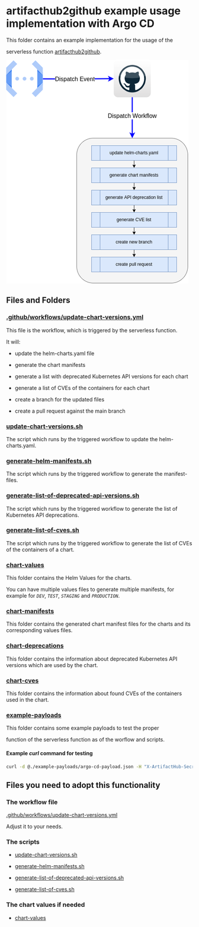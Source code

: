 # artifacthub2github example usage implementation with Argo CD

This folder contains an example implementation for the usage of the

serverless function [artifacthub2github](https://github.com/300481/artifacthub2github).

![](architecture.png)

## Files and Folders

### [.github/workflows/update-chart-versions.yml](https://github.com/300481/actions-test/blob/main/.github/workflows/update-chart-versions.yml)

This file is the workflow, which is triggered by the serverless function.

It will:

* update the helm-charts.yaml file

* generate the chart manifests

* generate a list with deprecated Kubernetes API versions for each chart

* generate a list of CVEs of the containers for each chart

* create a branch for the updated files

* create a pull request against the main branch

### [update-chart-versions.sh](https://github.com/300481/actions-test/blob/main/artifacthub2github/update-chart-versions.sh)

The script which runs by the triggered workflow to update the helm-charts.yaml.

### [generate-helm-manifests.sh](https://github.com/300481/actions-test/blob/main/artifacthub2github/generate-helm-manifests.sh)

The script which runs by the triggered workflow to generate the manifest-files.

### [generate-list-of-deprecated-api-versions.sh](https://github.com/300481/actions-test/blob/main/artifacthub2github/generate-list-of-deprecated-api-versions.sh)

The script which runs by the triggered workflow to generate the list of Kubernetes API deprecations.

### [generate-list-of-cves.sh](https://github.com/300481/actions-test/blob/main/artifacthub2github/generate-list-of-cves.sh)

The script which runs by the triggered workflow to generate the list of CVEs of the containers of a chart.

### [chart-values](https://github.com/300481/actions-test/tree/main/artifacthub2github/argocd-example/chart-values)

This folder contains the Helm Values for the charts.

You can have multiple values files to generate multiple manifests, for example for *`DEV`*, *`TEST`*, *`STAGING`* and *`PRODUCTION`*.

### [chart-manifests](https://github.com/300481/actions-test/tree/main/artifacthub2github/chart-manifests)

This folder contains the generated chart manifest files for the charts and its corresponding values files.

### [chart-deprecations](https://github.com/300481/actions-test/tree/main/artifacthub2github/chart-deprecations)

This folder contains the information about deprecated Kubernetes API versions which are used by the chart.

### [chart-cves](https://github.com/300481/actions-test/tree/main/artifacthub2github/chart-cves)

This folder contains the information about found CVEs of the containers used in the chart.

### [example-payloads](https://github.com/300481/actions-test/tree/main/artifacthub2github/example-payloads)

This folder contains some example payloads to test the proper

function of the serverless function as of the worflow and scripts.

#### Example *curl* command for testing

```bash
curl -d @./example-payloads/argo-cd-payload.json -H "X-ArtifactHub-Secret: [YOUR-ARTIFACTHUB-SECRET]" https://[YOUR-GCP-PROJECT].cloudfunctions.net/[YOUR-FUNCTION-NAME]
```

## Files you need to adopt this functionality

### The workflow file

[.github/workflows/update-chart-versions.yml](https://github.com/300481/actions-test/blob/main/.github/workflows/update-chart-versions.yml)

Adjust it to your needs.

### The scripts

* [update-chart-versions.sh](https://github.com/300481/actions-test/blob/main/artifacthub2github/update-chart-versions.sh)

* [generate-helm-manifests.sh](https://github.com/300481/actions-test/blob/main/artifacthub2github/generate-helm-manifests.sh)
* [generate-list-of-deprecated-api-versions.sh](https://github.com/300481/actions-test/blob/main/artifacthub2github/generate-list-of-deprecated-api-versions.sh)

* [generate-list-of-cves.sh](https://github.com/300481/actions-test/blob/main/artifacthub2github/generate-list-of-cves.sh)

### The chart values if needed

* [chart-values](https://github.com/300481/actions-test/tree/main/artifacthub2github/argocd-example/chart-values)
